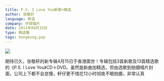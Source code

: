 ```yaml
---
title: P.S. I Love You新歌+精选
author: 张敬轩
language: 粤语
company: 环球唱片
date: 2011年04月15日
type: 精选集
tags: hongkong,pop
---
```


![](/images/i-love-you.jpg)

期待已久，张敬轩的新专辑4月15日于香港面世！专辑包括3首新歌及13首精选歌的《P.S. I Love You》CD＋DVD。虽然是新曲加精选，但由选歌到拍摄唱片封面，公司上下都不会怠慢，轩仔更不惜花12小时彻夜不眠拍摄，非常认真

